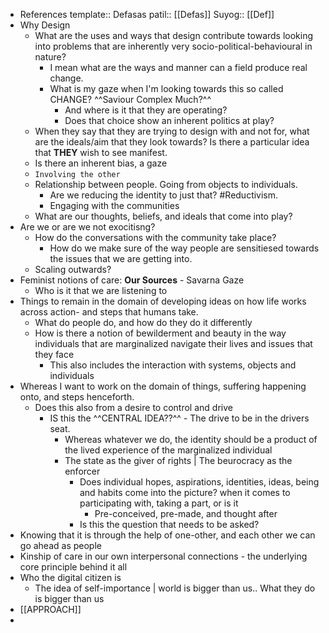- References
  template:: Defasas
  patil:: [[Defas]]
  Suyog:: [[Def]]
- Why Design
	- What are the uses and ways that design contribute towards looking into problems that are inherently very socio-political-behavioural in nature?
		- I mean what are the ways and manner can a field produce real change.
		- What is my gaze when I'm looking towards this so called CHANGE? ^^Saviour Complex Much?^^
			- And where is it that they are operating?
			- Does that choice show an inherent politics at play?
	- When they say that they are trying to design with and not for, what are the ideals/aim that they look towards? Is there a particular idea that **THEY** wish to see manifest.
	- Is there an inherent bias, a gaze
	- ``Involving the other``
	- Relationship between people. Going from objects to individuals.
		- Are we reducing the identity to just that?  #Reductivism.
		- Engaging with the communities
	- What are our thoughts, beliefs, and ideals that come into play?
- Are we or are we not exocitisng?
	- How do the conversations with the community take place?
		- How do we make sure of the way people are sensitiesed towards the issues that we are getting into.
	- Scaling outwards?
- Feminist notions of care: **Our Sources** - Savarna Gaze
	- Who is it that we are listening to
- Things to remain in the domain of developing ideas on how life works across action- and steps that humans take.
	- What do people do, and how do they do it differently
	- How is there a notion of bewilderment and beauty in the way individuals that are marginalized navigate their lives and issues that they face
		- This also includes the interaction with systems, objects and individuals
- Whereas I want to work on the domain of things, suffering happening onto, and steps henceforth.
	- Does this also from a desire to control and drive
		- IS this the ^^CENTRAL IDEA??^^ - The drive to be in the drivers seat.
			- Whereas whatever we do, the identity should be a product of the lived experience of the marginalized individual
			- The state as the giver of rights | The beurocracy as the enforcer
				- Does individual hopes, aspirations, identities, ideas, being and habits come into the picture? when it comes to participating with, taking a part, or is it
					- Pre-conceived, pre-made, and thought after
				- Is this the question that needs to be asked?
- Knowing that it is through the help of one-other, and each other we can go ahead as people
- Kinship of care in our own interpersonal connections - the underlying core principle behind it all
- Who the digital citizen is
	- The idea of self-importance | world is bigger than us.. What they do is bigger than us
- [[APPROACH]]
-